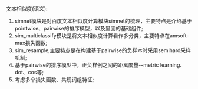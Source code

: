 文本相似度(语义):
1) simnet模块是对百度文本相似度计算模块simnet的梳理，主要特点是介绍基于pointwise、pairwise的排序模型，以及里面的基础组件;
2) sim_multiclassify模块是将文本相似度计算看作多分类，主要特点在amsoft-max损失函数;
3) sim_resample,主要特点是在构建基于pairwise的负样本时采用semihard采样机制;
4) 基于pairwise的排序模型中，正负样例之间的距离度量--metric learning、dot、cos等;
5) 考虑多个损失函数、共现词组特征;

